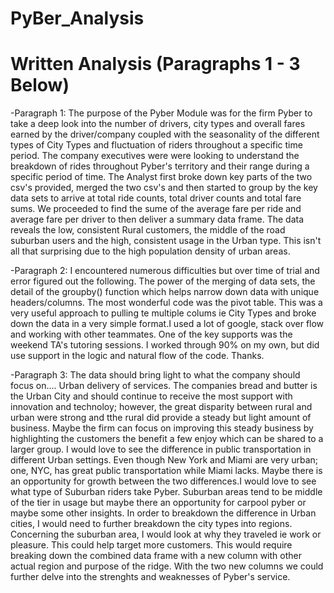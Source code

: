 # PyBer_Analysis

# Written Analysis (Paragraphs 1 - 3 Below)
  -Paragraph 1:
    The purpose of the Pyber Module was for the firm Pyber to take a deep look into the number of drivers, city types and overall fares earned by the driver/company coupled with the seasonality of the different types of City Types and fluctuation of riders throughout a specific time period. The company executives were were looking to understand the breakdown of rides throughout Pyber's territory and their range during a specific period of time. The Analyst first broke down key parts of the two csv's provided, merged the two csv's and then started to group by the key data sets to arrive at total ride counts, total driver counts and total fare sums. We proceeded to find the sume of the average fare per ride and average fare per driver to then deliver a summary data frame. The data reveals the low, consistent Rural customers, the middle of the road suburban users and the high, consistent usage in the Urban type. This isn't all that surprising due to the high population density of urban areas.
    
  -Paragraph 2:
    I encountered numerous difficulties but over time of trial and error figured out the following. The power of the merging of data sets, the detail of the groupby() function which helps narrow down data with unique headers/columns. The most wonderful code was the pivot table. This was a very useful approach to pulling te multiple colums ie City Types and broke down the data in a very simple format.I used a lot of google, stack over flow and working with other teammates. One of the key supports was the weekend TA's tutoring sessions. I worked through 90% on my own, but did use support in the logic and natural flow of the code. Thanks.
    
    
  -Paragraph 3:
    The data should bring light to what the company should focus on.... Urban delivery of services. The companies bread and butter is the Urban City and should continue to receive the most support with innovation and technoloy; however, the great disparity between rural and urban were strong and tthe rural did provide a steady but light amount of business. Maybe the firm can focus on improving this steady business by highlighting the customers the benefit a few enjoy which can be shared to a larger group. I would love to see the difference in public transportation in different Urban settings. Even though New York and Miami are very urban; one, NYC, has great public transportation while Miami lacks. Maybe there is an opportunity for growth between the two differences.I would love to see what type of Suburban riders take Pyber. Suburban areas tend to be middle of the tier in usage but maybe there an opportunity for carpool pyber or maybe some other insights. In order to breakdown the difference in Urban cities, I would need to further breakdown the city types into regions. Concerning the suburban area, I would look at why they traveled ie work or pleasure. This could help target more customers. This would require breaking down the combined data frame with a new column with other actual region and purpose of the ridge. With the two new columns we could further delve into the strenghts and weaknesses of Pyber's service.
    
    
